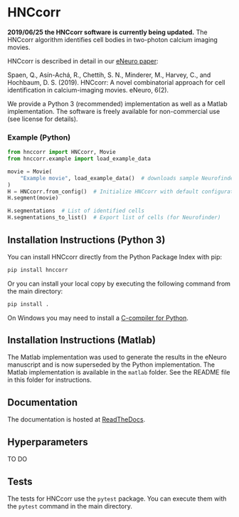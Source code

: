 # HNCcorr

**2019/06/25 the HNCcorr software is currently being updated.**
The HNCcorr algorithm identifies cell bodies in two-photon calcium imaging movies.

HNCcorr is described in detail in our [eNeuro paper](http://www.eneuro.org/content/6/2/ENEURO.0304-18.2019):

Spaen, Q., Asín-Achá, R., Chettih, S. N., Minderer, M., Harvey, C., and Hochbaum, D. S. (2019). HNCcorr: A novel combinatorial approach for cell identification in calcium-imaging movies. eNeuro, 6(2).

We provide a Python 3 (recommended) implementation as well as a Matlab implementation. The software is freely available for non-commercial use (see license for details).

### Example (Python)
```python
from hnccorr import HNCcorr, Movie
from hnccorr.example import load_example_data

movie = Movie(
    "Example movie", load_example_data()  # downloads sample Neurofinder dataset
)
H = HNCcorr.from_config()  # Initialize HNCcorr with default configuration
H.segment(movie)

H.segmentations  # List of identified cells
H.segmentations_to_list()  # Export list of cells (for Neurofinder)
```

## Installation Instructions (Python 3)
You can install HNCcorr directly from the Python Package Index with pip:
```bash
pip install hnccorr
```
Or you can install your local copy by executing the following command from the main directory:
```bash
pip install .
```

On Windows you may need to install a [C-compiler for Python](https://wiki.python.org/moin/WindowsCompilers).

## Installation Instructions (Matlab)
The Matlab implementation was used to generate the results in the eNeuro manuscript and is now superseded by the Python implementation. The Matlab implementation is available in the `matlab` folder. See the README file in this folder for instructions.

## Documentation
The documentation is hosted at [ReadTheDocs](TBD).

## Hyperparameters
TO DO

## Tests
The tests for HNCcorr use the `pytest` package. You can execute them with the `pytest` command in the main directory.
